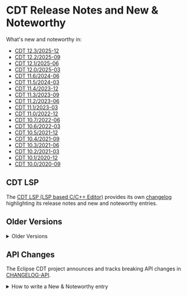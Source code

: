 # CDT Release Notes and New & Noteworthy

What's new and noteworthy in:

- [CDT 12.3/2025-12](CDT-12.3.md)
- [CDT 12.2/2025-09](CDT-12.2.md)
- [CDT 12.1/2025-06](CDT-12.1.md)
- [CDT 12.0/2025-03](CDT-12.0.md)
- [CDT 11.6/2024-06](CDT-11.6.md)
- [CDT 11.5/2024-03](CDT-11.5.md)
- [CDT 11.4/2023-12](CDT-11.4.md)
- [CDT 11.3/2023-09](CDT-11.3.md)
- [CDT 11.2/2023-06](CDT-11.2.md)
- [CDT 11.1/2023-03](CDT-11.1.md)
- [CDT 11.0/2022-12](CDT-11.0.md)
- [CDT 10.7/2022-06](CDT-10.7.md)
- [CDT 10.6/2022-03](CDT-10.6.md)
- [CDT 10.5/2021-12](CDT-10.5.md)
- [CDT 10.4/2021-09](CDT-10.4.md)
- [CDT 10.3/2021-06](CDT-10.3.md)
- [CDT 10.2/2021-03](CDT-10.2.md)
- [CDT 10.1/2020-12](CDT-10.1.md)
- [CDT 10.0/2020-09](CDT-10.0.md)

## CDT LSP

The [CDT LSP (LSP based C/C++ Editor)](https://github.com/eclipse-cdt/cdt-lsp#readme) provides its own [changelog](https://github.com/eclipse-cdt/cdt-lsp/blob/master/CHANGELOG.md) highlighting its release notes and new and noteworthy entries.

## Older Versions

<details>
<summary>Older Versions</summary>

## Older Versions

Older versions of CDT's New & Noteworthy page have not been converted from Wikitext to GitHub markdown, instead these older pages have simply been saved from the browser to preseve them.
This may lead to some minor rendering issues that hopefully do not detract too much from the overall information provided.

- [CDT 9.11/2020-03](https://htmlpreview.github.io/?https://raw.githubusercontent.com/eclipse-cdt/cdt/blob/main/NewAndNoteworthy/OlderReleases/CDT-9.11.html)
- [CDT 9.10/2019-12](https://htmlpreview.github.io/?https://raw.githubusercontent.com/eclipse-cdt/cdt/blob/main/NewAndNoteworthy/OlderReleases/CDT-9.10.html)
- [CDT 9.9/2019-09](https://htmlpreview.github.io/?https://raw.githubusercontent.com/eclipse-cdt/cdt/blob/main/NewAndNoteworthy/OlderReleases/CDT-9.9.html)
- [CDT 9.8/2019-06](https://htmlpreview.github.io/?https://raw.githubusercontent.com/eclipse-cdt/cdt/blob/main/NewAndNoteworthy/OlderReleases/CDT-9.8.html)
- [CDT 9.7/2019-03](https://htmlpreview.github.io/?https://raw.githubusercontent.com/eclipse-cdt/cdt/blob/main/NewAndNoteworthy/OlderReleases/CDT-9.7.html)
- [CDT 9.6/2018-12](https://htmlpreview.github.io/?https://raw.githubusercontent.com/eclipse-cdt/cdt/blob/main/NewAndNoteworthy/OlderReleases/CDT-9.6.html)
- [CDT 9.5/Photon](https://htmlpreview.github.io/?https://raw.githubusercontent.com/eclipse-cdt/cdt/blob/main/NewAndNoteworthy/OlderReleases/CDT-9.5.html)
- [CDT 9.4/Oxygen.2](https://htmlpreview.github.io/?https://raw.githubusercontent.com/eclipse-cdt/cdt/blob/main/NewAndNoteworthy/OlderReleases/CDT-9.4.html)
- [CDT 9.3/Oxygen](https://htmlpreview.github.io/?https://raw.githubusercontent.com/eclipse-cdt/cdt/blob/main/NewAndNoteworthy/OlderReleases/CDT-9.3.html)
- [CDT 9.2/Neon.2](https://htmlpreview.github.io/?https://raw.githubusercontent.com/eclipse-cdt/cdt/blob/main/NewAndNoteworthy/OlderReleases/CDT-9.2.html)
- [CDT 9.1/Neon.1](https://htmlpreview.github.io/?https://raw.githubusercontent.com/eclipse-cdt/cdt/blob/main/NewAndNoteworthy/OlderReleases/CDT-9.1.html)
- [CDT 9.0/Neon](https://htmlpreview.github.io/?https://raw.githubusercontent.com/eclipse-cdt/cdt/blob/main/NewAndNoteworthy/OlderReleases/CDT-9.0.html)
- [CDT 8.8/Mars.1](https://htmlpreview.github.io/?https://raw.githubusercontent.com/eclipse-cdt/cdt/blob/main/NewAndNoteworthy/OlderReleases/CDT-8.8.html)
- [CDT 8.7/Mars](https://htmlpreview.github.io/?https://raw.githubusercontent.com/eclipse-cdt/cdt/blob/main/NewAndNoteworthy/OlderReleases/CDT-8.7.html)
- [CDT 8.6](https://htmlpreview.github.io/?https://raw.githubusercontent.com/eclipse-cdt/cdt/blob/main/NewAndNoteworthy/OlderReleases/CDT-8.6.html)
- [CDT 8.5](https://htmlpreview.github.io/?https://raw.githubusercontent.com/eclipse-cdt/cdt/blob/main/NewAndNoteworthy/OlderReleases/CDT-8.5.html)
- [CDT 8.4/Luna](https://htmlpreview.github.io/?https://raw.githubusercontent.com/eclipse-cdt/cdt/blob/main/NewAndNoteworthy/OlderReleases/CDT-8.4.html)
- [CDT 8.3](https://htmlpreview.github.io/?https://raw.githubusercontent.com/eclipse-cdt/cdt/blob/main/NewAndNoteworthy/OlderReleases/CDT-8.3.html)
- [CDT 8.2/Kepler](https://htmlpreview.github.io/?https://raw.githubusercontent.com/eclipse-cdt/cdt/blob/main/NewAndNoteworthy/OlderReleases/CDT-8.2.html)
- [CDT 8.1/Juno](https://htmlpreview.github.io/?https://raw.githubusercontent.com/eclipse-cdt/cdt/blob/main/NewAndNoteworthy/OlderReleases/CDT-8.1.html)
- [CDT 8.0/Indigo](https://htmlpreview.github.io/?https://raw.githubusercontent.com/eclipse-cdt/cdt/blob/main/NewAndNoteworthy/OlderReleases/CDT-8.0.html)
- [CDT 7.0/Helios](https://htmlpreview.github.io/?https://raw.githubusercontent.com/eclipse-cdt/cdt/blob/main/NewAndNoteworthy/OlderReleases/CDT-7.0.html)
- [CDT 6.0/Galileo](https://htmlpreview.github.io/?https://raw.githubusercontent.com/eclipse-cdt/cdt/blob/main/NewAndNoteworthy/OlderReleases/CDT-6.0.html)
- [CDT 5.0](https://htmlpreview.github.io/?https://raw.githubusercontent.com/eclipse-cdt/cdt/blob/main/NewAndNoteworthy/OlderReleases/CDT-5.0.html)
- [CDT 4.0](https://htmlpreview.github.io/?https://raw.githubusercontent.com/eclipse-cdt/cdt/blob/main/NewAndNoteworthy/OlderReleases/CDT-4.0.html)

</details>

## API Changes

The Eclipse CDT project announces and tracks breaking API changes in [CHANGELOG-API](CHANGELOG-API.md).

<details>
<summary>How to write a New & Noteworthy entry</summary>

## How to write a New & Noteworthy entry

Use the model of any of the previous New & Noteworthy entry pages as a starting point.
[CDT 10.3/2021-06](CDT-10.3.md) is a fairly extensive entry and is a useful page to copy examples from.

### Using Images

Upload images to the [`images/`](images) subfolder and prefix the file with the version number, e.g. `CDT-10.5-`.
The images should be embedded using the `<img>` tag with (gernally) a width of `50%` like this:

```md
<p align="center"><img src="images/CDT-10.0-CTAD.jpg" width="50%"></p>
```

### Referencing Code

Especially when writing New & Noteworthy entries about API it is useful to link to the file.
This should be done using a relative path, such as:

```md
The [SerialPort](../native/org.eclipse.cdt.native.serial/src/org/eclipse/cdt/serial/SerialPort.java) supports arbitrary baud rates.
```

which renders like this:

The [SerialPort](../native/org.eclipse.cdt.native.serial/src/org/eclipse/cdt/serial/SerialPort.java) supports arbitrary baud rates.

### API Changes and Improvements

Improvements and changes to API should be announced in the New and Noteworthy for the release so they get visibility.
Linking directly to the code or Javadoc for the new API is encouraged.

### API Breakages and Removals

Anything that breaks or removes API should be listed in the [CHANGELOG-API](CHANGELOG-API.md).
If the API change is very significant (such as a new version of Java) listing it in the New and Noteworthy for the release is also advisable.

</details>
